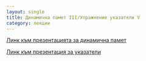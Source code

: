 ```yaml
---
layout: single
title: Динамична памет III/Упражнение указатели V
category: лекции
---
```


[Линк към презентацията за динамична памет](https://docs.google.com/presentation/d/16wP-WynvvG9Z3AmLJf3NJVfHRUnUp-x9-KarI0vnurk/edit?usp=sharing)

[Линк към презентация за указатели](https://docs.google.com/presentation/d/1iKVdgcHQ_56FQy9Ntg70ulHbmKj1IUMeOMFcXABY8-g/edit?usp=sharing)

